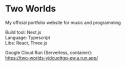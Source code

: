 # Two Worlds

My official portfolio website for music and programming

Build tool: Next.js  
Language: Typescript  
Libs: React, Three.js

Google Cloud Run (Serverless, container):  
https://two-worlds-yidcuottgq-ew.a.run.app/
